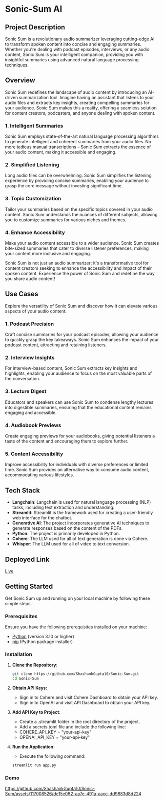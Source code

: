# Sonic-Sum AI

## Project Description
Sonic Sum is a revolutionary audio summarizer leveraging cutting-edge AI to transform spoken content into concise and engaging summaries. Whether you're dealing with podcast episodes, interviews, or any audio content, Sonic Sum is your intelligent companion, providing you with insightful summaries using advanced natural language processing techniques.

<!-- Overview -->
## Overview
Sonic Sum redefines the landscape of audio content by introducing an AI-driven summarization tool. Imagine having an assistant that listens to your audio files and extracts key insights, creating compelling summaries for your audience. Sonic Sum makes this a reality, offering a seamless solution for content creators, podcasters, and anyone dealing with spoken content.

### 1. Intelligent Summaries
Sonic Sum employs state-of-the-art natural language processing algorithms to generate intelligent and coherent summaries from your audio files. No more tedious manual transcriptions – Sonic Sum extracts the essence of your audio content, making it accessible and engaging.

### 2. Simplified Listening
Long audio files can be overwhelming. Sonic Sum simplifies the listening experience by providing concise summaries, enabling your audience to grasp the core message without investing significant time.

### 3. Topic Customization
Tailor your summaries based on the specific topics covered in your audio content. Sonic Sum understands the nuances of different subjects, allowing you to customize summaries for various niches and themes.

### 4. Enhance Accessibility
Make your audio content accessible to a wider audience. Sonic Sum creates bite-sized summaries that cater to diverse listener preferences, making your content more inclusive and engaging.

Sonic Sum is not just an audio summarizer; it's a transformative tool for content creators seeking to enhance the accessibility and impact of their spoken content. Experience the power of Sonic Sum and redefine the way you share audio content!

<!-- Use Cases -->
## Use Cases
Explore the versatility of Sonic Sum and discover how it can elevate various aspects of your audio content.

### 1. Podcast Precision
Craft concise summaries for your podcast episodes, allowing your audience to quickly grasp the key takeaways. Sonic Sum enhances the impact of your podcast content, attracting and retaining listeners.

### 2. Interview Insights
For interview-based content, Sonic Sum extracts key insights and highlights, enabling your audience to focus on the most valuable parts of the conversation.

### 3. Lecture Digest
Educators and speakers can use Sonic Sum to condense lengthy lectures into digestible summaries, ensuring that the educational content remains engaging and accessible.

### 4. Audiobook Previews
Create engaging previews for your audiobooks, giving potential listeners a taste of the content and encouraging them to explore further.

### 5. Content Accessibility
Improve accessibility for individuals with diverse preferences or limited time. Sonic Sum provides an alternative way to consume audio content, accommodating various lifestyles.


## Tech Stack
- **Langchain**: Langchain is used for natural language processing (NLP) tasks, including text extraction and understanding.
- **Streamlit**: Streamlit is the framework used for creating a user-friendly web interface for the chatbot.
- **Generative AI**: The project incorporates generative AI techniques to generate responses based on the content of the PDFs.
- **Python**: The project is primarily developed in Python.
- **Cohere**: The LLM used for all of text generation is done via Cohere.
- **Whisper**: The LLM used for all of video to text conversion.

## Deployed Link
[Live](https://sonic-sum.streamlit.app/)

<!-- Getting Started -->
## Getting Started

Get Sonic Sum up and running on your local machine by following these simple steps.

### Prerequisites

Ensure you have the following prerequisites installed on your machine:

- [Python](https://www.python.org/downloads/) (version 3.10 or higher)
- [pip](https://pip.pypa.io/en/stable/installation/) (Python package installer)

### Installation

1. **Clone the Repository:**
   ```bash
   git clone https://github.com/ShashankGupta10/Sonic-Sum.git
   cd Sonic-Sum

2. **Obtain API Keys:**
    - Sign in to Cohere and visit Cohere Dashboard to obtain your API key.
    - Sign in to OpenAI and visit API Dashboard to obtain your API key.

3. **Add API Key to Project:**
    - Create a .streamlit folder in the root directory of the project.
    - Add a secrets.toml file and include the following line:
    - COHERE_API_KEY = "your-api-key"
    - OPENAI_API_KEY = "your-api-key"

4. **Run the Application:**
    - Execute the following command:
    ```bash
    streamlit run app.py

### Demo

https://github.com/ShashankGupta10/Sonic-Sum/assets/117008526/de15e062-aa7e-491a-aacc-dd9883d8d224

